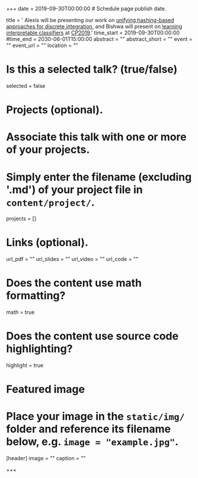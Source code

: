 +++
date = 2019-09-30T00:00:00  # Schedule page publish date.

title = ' Alexis will be presenting our work on <a href="https://www.cs.toronto.edu/~meel/Papers/cp19-dm.pdf">unifying hashing-based approaches for discrete integration</a>, and Bishwa will present on <a href="https://bishwamittra.github.io/publication/irr-ghosh.pdf">learning interpretable classifiers</a> at <a href="https://cp2019.a4cp.org/">CP2019</a>.'
time_start = 2019-09-30T00:00:00
#time_end = 2030-06-01T15:00:00
abstract = ""
abstract_short = ""
event = ""
event_url = ""
location = ""

# Is this a selected talk? (true/false)
selected = false

# Projects (optional).
#   Associate this talk with one or more of your projects.
#   Simply enter the filename (excluding '.md') of your project file in `content/project/`.
projects = []

# Links (optional).
url_pdf = ""
url_slides = ""
url_video = ""
url_code = ""

# Does the content use math formatting?
math = true

# Does the content use source code highlighting?
highlight = true

# Featured image
# Place your image in the `static/img/` folder and reference its filename below, e.g. `image = "example.jpg"`.
[header]
image = ""
caption = ""

+++
